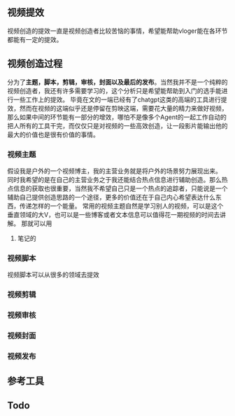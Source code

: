 ## 视频提效
视频创造的提效一直是视频创造者比较苦恼的事情，希望能帮助vloger能在各环节都能有一定的提效。
## 视频创造过程
分为了**主题，脚本，剪辑，审核，封面以及最后的发布**。当然我并不是一个纯粹的视频创造者，我还有许多需要学习的，这个分析只是希望能帮助到入门的选手能进行一些工作上的提效。
毕竟在文的一端已经有了chatgpt这类的高端的工具进行提效，然而在视频的这端似乎还是停留在剪映这端，需要花大量的精力来做好视频，那么如果中间的环节能有一部分的增效，哪怕不是像多个Agent的一起工作自动的把人所有的工具干完，而仅仅只是对视频的一些高效创造，让一段影片能输出他的最大的价值也是很有价值的事情。

### 视频主题
假设我是户外的一个视频博主，我的主营业务就是将户外的场景努力展现出来。
同时我希望的是在自己的主营业务之于我还能结合热点信息进行辅助创造。那么热点信息的获取也很重要，当然我不希望自己只是一个热点的追踪者，只能说是一个辅助自己提供创造思路的一个途径，更多的价值还在于自己内心希望表达什么东西，传递怎样的一个能量。
常用的视频主题自然是学习别人的视频，可以是这个垂直领域的大V，也可以是一些博客或者文本信息可以值得花一期视频的时间去讲解。
那就可以用
1. 笔记的
### 视频脚本
视频脚本可以从很多的领域去提效
### 视频剪辑
### 视频审核
### 视频封面
### 视频发布
## 参考工具
## Todo


